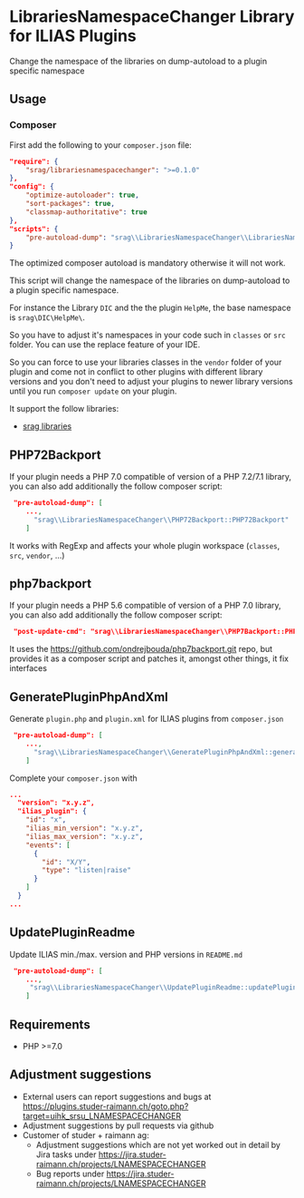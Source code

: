 # LibrariesNamespaceChanger Library for ILIAS Plugins

Change the namespace of the libraries on dump-autoload to a plugin specific namespace

## Usage

### Composer
First add the following to your `composer.json` file:
```json
"require": {
    "srag/librariesnamespacechanger": ">=0.1.0"
},
"config": {
    "optimize-autoloader": true,
    "sort-packages": true,
    "classmap-authoritative": true
},
"scripts": {
    "pre-autoload-dump": "srag\\LibrariesNamespaceChanger\\LibrariesNamespaceChanger::rewriteLibrariesNamespaces"
}
```

The optimized composer autoload is mandatory otherwise it will not work.

This script will change the namespace of the libraries on dump-autoload to a plugin specific namespace.

For instance the Library `DIC` and the the plugin `HelpMe`, the base namespace is `srag\DIC\HelpMe\`.

So you have to adjust it's namespaces in your code such in `classes` or `src` folder. You can use the replace feature of your IDE.

So you can force to use your libraries classes in the `vendor` folder of your plugin and come not in conflict to other plugins with different library versions and you don't need to adjust your plugins to newer library versions until you run `composer update` on your plugin.

It support the follow libraries:
* [srag libraries](https://packagist.org/packages/srag)

## PHP72Backport
If your plugin needs a PHP 7.0 compatible of version of a PHP 7.2/7.1 library, you can also add additionally the follow composer script:
```json
 "pre-autoload-dump": [
    ...,
      "srag\\LibrariesNamespaceChanger\\PHP72Backport::PHP72Backport"
    ]
```

It works with RegExp and affects your whole plugin workspace (`classes`, `src`, `vendor`, ...)

## php7backport
If your plugin needs a PHP 5.6 compatible of version of a PHP 7.0 library, you can also add additionally the follow composer script:
```json
 "post-update-cmd": "srag\\LibrariesNamespaceChanger\\PHP7Backport::PHP7Backport"
```

It uses the https://github.com/ondrejbouda/php7backport.git repo, but provides it as a composer script and patches it, amongst other things, it fix interfaces

## GeneratePluginPhpAndXml
Generate `plugin.php` and `plugin.xml` for ILIAS plugins from `composer.json`
```json
 "pre-autoload-dump": [
    ...,
      "srag\\LibrariesNamespaceChanger\\GeneratePluginPhpAndXml::generatePluginPhpAndXml"
    ]
```

Complete your `composer.json` with
```json
...
  "version": "x.y.z",
  "ilias_plugin": {
    "id": "x",
    "ilias_min_version": "x.y.z",
    "ilias_max_version": "x.y.z",
    "events": [
      {
        "id": "X/Y",
        "type": "listen|raise"
      }
    ]
  }
...
```

## UpdatePluginReadme
Update ILIAS min./max. version and PHP versions in `README.md`
```json
 "pre-autoload-dump": [
    ...,
     "srag\\LibrariesNamespaceChanger\\UpdatePluginReadme::updatePluginReadme"
    ]
```

## Requirements
* PHP >=7.0

## Adjustment suggestions
* External users can report suggestions and bugs at https://plugins.studer-raimann.ch/goto.php?target=uihk_srsu_LNAMESPACECHANGER
* Adjustment suggestions by pull requests via github
* Customer of studer + raimann ag: 
	* Adjustment suggestions which are not yet worked out in detail by Jira tasks under https://jira.studer-raimann.ch/projects/LNAMESPACECHANGER
	* Bug reports under https://jira.studer-raimann.ch/projects/LNAMESPACECHANGER
